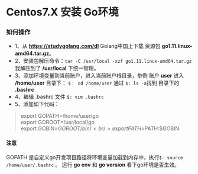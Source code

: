 # Centos7.X 安装 Go环境

### 如何操作
* 1、从 **https://studygolang.com/dl** Golang中国上下载 资源包 **go1.11.linux-amd64.tar.gz**。
* 2、安装包解压命令：`tar -C /usr/local -xzf go1.11.linux-amd64.tar.gz`  我解压到了 **/usr/local** 下统一管理。
* 3、添加环境变量到当前账户，进入当前账户根目录，举例 账户 **user**  进入  **/home/user** 目录下： `$： cd /home/user` 通过 `$: ls -a`找到 目录下的 **.bashrc** 
* 4、编辑 .bashrc 文件 `$: vim .bashrc`
* 5、添加如下代码：
> export GOPATH=/home/user/go<br/>
export GOROOT=/usr/local/go<br/>
export GOBIN=$GOROOT/bin/<br/>
export PATH=$PATH:$GOBIN<br/>

#### 注意
GOPATH 是自定义go开发项目路径将环境变量加载到内存中，执行`$: source /home/user/.bashrc` 。
运行 **go env**  和 **go version** 看下go环境是否生效。

